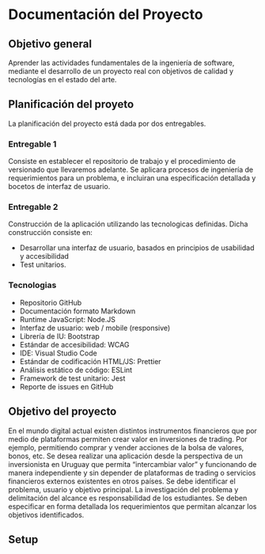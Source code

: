 # Documentación del Proyecto

## Objetivo general

Aprender las actividades fundamentales de la ingeniería de software, mediante el desarrollo de un proyecto real con objetivos de calidad y tecnologías en el estado del arte.

## Planificación del proyeto
La planificación del proyecto está dada por dos entregables.

### Entregable 1
Consiste en establecer el repositorio de trabajo y el procedimiento de versionado que llevaremos adelante.
Se aplicara procesos de ingeniería de requerimientos para un problema, e incluiran una especificación detallada y bocetos de interfaz de usuario.

### Entregable 2
Construcción de la aplicación utilizando las tecnologicas definidas.
Dicha construcción consiste en:
- Desarrollar una interfaz de usuario, basados en principios de usabilidad y accesibilidad
- Test unitarios.

### Tecnologias
- Repositorio GitHub
- Documentación formato Markdown
- Runtime JavaScript: Node.JS
- Interfaz de usuario: web / mobile (responsive)
- Librería de IU: Bootstrap
- Estándar de accesibilidad: WCAG
- IDE: Visual Studio Code
- Estándar de codificación HTML/JS: Prettier
- Análisis estático de código: ESLint
- Framework de test unitario: Jest
- Reporte de issues en GitHub

## Objetivo del proyecto
En el mundo digital actual existen distintos instrumentos financieros que por medio de plataformas permiten crear valor en inversiones de trading. Por ejemplo, permitiendo comprar y vender acciones de la bolsa de valores, bonos, etc. Se desea realizar una aplicación desde la perspectiva de un inversionista en Uruguay que permita “intercambiar valor” y funcionando de manera independiente y sin depender de plataformas de trading o servicios financieros externos existentes en otros países. 
Se debe identificar el problema, usuario y objetivo principal. La investigación del problema y delimitación del alcance es responsabilidad de los estudiantes. Se deben especificar en forma detallada los requerimientos que permitan alcanzar los objetivos identificados.

## Setup
